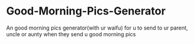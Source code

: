 # Good-Morning-Pics-Generator
An good morning pics generator(with ur waifu) for u to send to ur parent, uncle or aunty when they send u good morning pics
